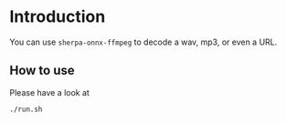 # Introduction

You can use `sherpa-onnx-ffmpeg` to decode a wav, mp3, or even a URL.


## How to use

Please have a look at

```
./run.sh
```
